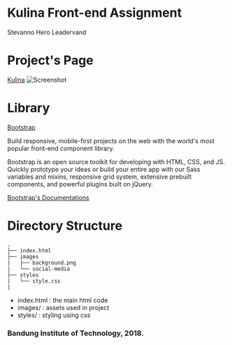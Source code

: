 # Kulina Front-end Assignment
Stevanno Hero Leadervand

# Project's Page
[Kulina](https://stevannohero.github.io/kulina-frontend/)
![Screenshot](images/ss.png)

# Library
[Bootstrap](https://www.google.com)

Build responsive, mobile-first projects on the web with the world's most popular front-end component library.

Bootstrap is an open source toolkit for developing with HTML, CSS, and JS. Quickly prototype your ideas or build your entire app with our Sass variables and mixins, responsive grid system, extensive prebuilt components, and powerful plugins built on jQuery.

[Bootstrap's Documentations](https://getbootstrap.com/docs/4.1/getting-started/introduction/)

# Directory Structure
```
.
├── index.html
├── images
|   ├── background.png
|   └── social-media
├── styles
|   └── style.css
|
```

- index.html : the main html code
- images/ : assets used in project
- styles/ : styling using css

### Bandung Institute of Technology, 2018.